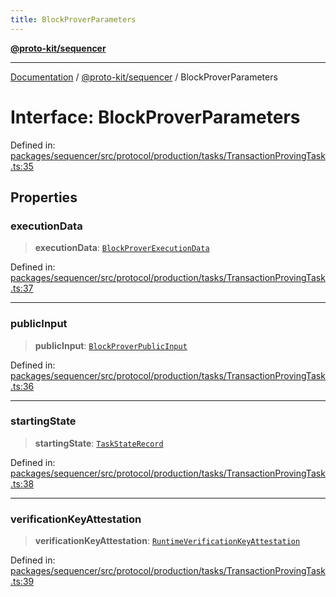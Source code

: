 ```yaml
---
title: BlockProverParameters
---
```


[**@proto-kit/sequencer**](../README.md)

***

[Documentation](../../../README.md) / [@proto-kit/sequencer](../README.md) / BlockProverParameters

# Interface: BlockProverParameters

Defined in: [packages/sequencer/src/protocol/production/tasks/TransactionProvingTask.ts:35](https://github.com/proto-kit/framework/blob/4d6b3b6da51b3edee0fbf25ce72c1f59ec61e891/packages/sequencer/src/protocol/production/tasks/TransactionProvingTask.ts#L35)

## Properties

### executionData

> **executionData**: [`BlockProverExecutionData`](../../protocol/classes/BlockProverExecutionData.md)

Defined in: [packages/sequencer/src/protocol/production/tasks/TransactionProvingTask.ts:37](https://github.com/proto-kit/framework/blob/4d6b3b6da51b3edee0fbf25ce72c1f59ec61e891/packages/sequencer/src/protocol/production/tasks/TransactionProvingTask.ts#L37)

***

### publicInput

> **publicInput**: [`BlockProverPublicInput`](../../protocol/classes/BlockProverPublicInput.md)

Defined in: [packages/sequencer/src/protocol/production/tasks/TransactionProvingTask.ts:36](https://github.com/proto-kit/framework/blob/4d6b3b6da51b3edee0fbf25ce72c1f59ec61e891/packages/sequencer/src/protocol/production/tasks/TransactionProvingTask.ts#L36)

***

### startingState

> **startingState**: [`TaskStateRecord`](../type-aliases/TaskStateRecord.md)

Defined in: [packages/sequencer/src/protocol/production/tasks/TransactionProvingTask.ts:38](https://github.com/proto-kit/framework/blob/4d6b3b6da51b3edee0fbf25ce72c1f59ec61e891/packages/sequencer/src/protocol/production/tasks/TransactionProvingTask.ts#L38)

***

### verificationKeyAttestation

> **verificationKeyAttestation**: [`RuntimeVerificationKeyAttestation`](../../protocol/classes/RuntimeVerificationKeyAttestation.md)

Defined in: [packages/sequencer/src/protocol/production/tasks/TransactionProvingTask.ts:39](https://github.com/proto-kit/framework/blob/4d6b3b6da51b3edee0fbf25ce72c1f59ec61e891/packages/sequencer/src/protocol/production/tasks/TransactionProvingTask.ts#L39)
